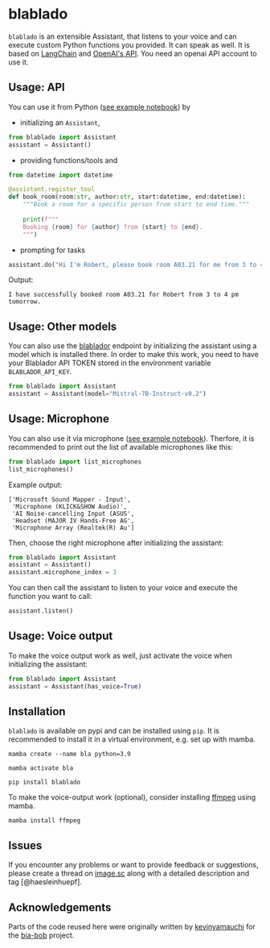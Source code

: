 # blablado

`blablado` is an extensible Assistant, that listens to your voice and can execute custom Python functions you provided. 
It can speak as well. It is based on [LangChain](https://python.langchain.com/docs/get_started/introduction.html) and [OpenAI's API](https://openai.com/blog/openai-api). You need an openai API account to use it.

## Usage: API

You can use it from Python ([see example notebook](https://github.com/haesleinhuepf/blablado/blob/main/demo/API_demo.ipynb)) by 

* initializing an `Assistant`, 
```python
from blablado import Assistant
assistant = Assistant()
```

* providing functions/tools and

```python
from datetime import datetime

@assistant.register_tool
def book_room(room:str, author:str, start:datetime, end:datetime):
    """Book a room for a specific person from start to end time."""
    
    print(f"""
    Booking {room} for {author} from {start} to {end}.
    """)
```


* prompting for tasks

```python
assistant.do("Hi I'm Robert, please book room A03.21 for me from 3 to 4 pm tomorrow. Thanks")
```

Output:
```
I have successfully booked room A03.21 for Robert from 3 to 4 pm tomorrow.
```

## Usage: Other models

You can also use the [blablador](https://helmholtz-blablador.fz-juelich.de/) endpoint by initializing the assistant 
using a model which is installed there. In order to make this work, you need to have your Blablador API TOKEN stored in
the environment variable `BLABLADOR_API_KEY`.

```python
from blablado import Assistant
assistant = Assistant(model="Mistral-7B-Instruct-v0.2")
```

## Usage: Microphone

You can also use it via microphone ([see example notebook](https://github.com/haesleinhuepf/blablado/blob/main/demo/audio_demo.ipynb)). Therfore, it is recommended to print out the list of available microphones like this:

```python
from blablado import list_microphones
list_microphones()
```
Example output:
```
['Microsoft Sound Mapper - Input',
 'Microphone (KLICK&SHOW Audio)',
 'AI Noise-cancelling Input (ASUS',
 'Headset (MAJOR IV Hands-Free AG',
 'Microphone Array (Realtek(R) Au']
```

Then, choose the right microphone after initializing the assistant:

```python
from blablado import Assistant
assistant = Assistant()
assistant.microphone_index = 3
```

You can then call the assistant to listen to your voice and execute the function you want to call:
```python
assistant.listen()
```

## Usage: Voice output

To make the voice output work as well, just activate the voice when initializing the assistant:

```python
from blablado import Assistant
assistant = Assistant(has_voice=True)
```

## Installation

`blablado` is available on pypi and can be installed using `pip`. It is recommended to install it in a virtual environment, e.g. set up with mamba.

```
mamba create --name bla python=3.9
```

```
mamba activate bla
```

```
pip install blablado
```

To make the voice-output work (optional), consider installing [ffmpeg](https://anaconda.org/conda-forge/ffmpeg) using mamba.

```
mamba install ffmpeg
```

## Issues

If you encounter any problems or want to provide feedback or suggestions, please create a thread on [image.sc](https://image.sc) along with a detailed description and tag [@haesleinhuepf].

## Acknowledgements

Parts of the code reused here were originally written by [kevinyamauchi](https://github.com/kevinyamauchi) for the [bia-bob](https://github.com/haesleinhuepf/bia-bob) project.




